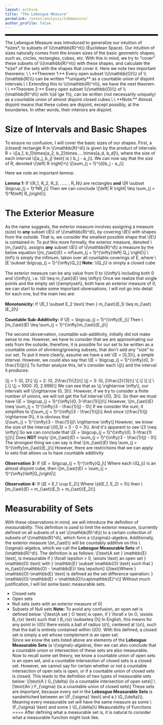```yaml
---
layout: archive
title: "The Lebesgue Measure"
permalink: /notes/analysis/lebmeasure/
author_profile: false
--- 
```

<hr style="border: 2px solid black;">
The Lebesgue Measure was introduced to generalize our intuition of *sizes*, to subsets of \\(\mathbb{R}^n\\) (Euclidean Space). Our intuition of sizes naturally comes from the known sizes of the basic geometric shapes, such as, circles, rectangles, cubes, etc. With this in mind, we try to "cover" these subsets of \\(\mathbb{R}^n\\) with these shapes, and calculate the *size* of the sets with the shapes that cover it. Here we note two important theorems: \
\
**Theorem 1:** Every open subset \\(\mathbb{O}\\) of \\(\mathbb{R}\\) can be written **uniquely** as a countable union of disjoint intervals.\
\
Extending this to \\(\mathbb{R}^n\\), we have the next theorem. \
\
**Theorem 2:** Every open subset \\(\mathbb{O}\\) of \\(\mathbb{R}^d\\) with \\(d \ge 1\\), can be written (not necessarily uniquely) as a countable union of almost disjoint closed cubes.\
\
**Note:** Almost disjoint means that these cubes are disjoint, except possibly, at the boundaries. In other words, their interiors are disjoint.

Size of Intervals and Basic Shapes
=====
To ensure no confusion, I will cover the basic sizes of our shapes. First, a (closed) rectangle R in \\(\mathbb{R}^d\\) is given by the product of intervals: R = \\([a_1, b_1]\times[a_2, b_2]\times.....\times[a_d, b_d]\\), where the size of each interval \\([a_j, b_j] \text{  is 
 } b_j - a_j\\). We can now say that the *size* of R, denoted \\(\left| R \right|=\\) \\[\sum_{j = 1}^{d}b_j - a_j\\]

Here we note an important lemma: \
\
**Lemma 1:** If \\(R_1, R_2, R_3, ...... , R_N\\) are rectangles **and** \\[R \subset \bigcup_{j = 1}^NR_j\\] Then we can conclude
\\[\left| R \right| \leq \sum_{j =  1}^N\left| R_j\right|\\]

The Exterior Measure
=
As the name suggests, the exterior measure involves assigning a measure (size) to **any** subset \\(E\\) of \\(\mathbb{R}^d\\), by covering \\(E\\) with shapes from the outside. That is, we consider the smallest possible shape that \\(E\\) is contained in. To put this more formally, the exterior measure, denoted \\(m_{\ast}\\), assigns **any** subset \\(E\\) of \\(\mathbb{R}^d\\) a measure by the below equation
\\[m_{\ast}(E) = inf\sum_{j = 1}^{\infty}\left| Q_j \right|\\]
\\(inf\\) is simply the infimum, taken over all countable coverings of E, where \\[E \subset \bigcup_{j = 1}^{\infty}Q_j\\]
**Note:** \\(Q_j\\) is simply a closed cube \
\
The exterior measure can be any value from 0 to \\(\infty\\) including both 0 and \\(\infty\\), i.e. \\(0 \leq m_{\ast}(E) \leq \infty\\)
Once we realize that single points and the empty set \\(\emptyset\\), both have an exterior measure of 0, we can start to make some important obversations. I will not go into detail for each one, but the main two are: \
\
**Monotonicity:** If \\(E_1 \subset E_2 \text{ then } m_{\ast}(E_1) \leq m_{\ast}(E_2)\\) \
\
**Countable Sub-Additivity:** If \\[E = \bigcup_{j = 1}^{\infty}E_j\\] Then \\[m_{\ast}(E) \leq \sum_{j = 1}^{\infty}m_{\ast}(E_j)\\]

The second obvservation, countable sub-additivity, initially did not make sense to me. However, we have to consider that we are approximating our sets from the outside, therefore, it is possible for our set to be written as a countable union of shrinking/growing subsets, that don't add any "size" to our set. To put it more clearly, assume we have a set \\(E = [0,3]\\), a simple interval. However, we could also say that \\[E = \bigcup_{j = 1}^{\infty}(0, 3-\frac{1}{j})\\] To further analyze this, let's consider each \\(j\\) and the interval it produces: \
\
\\[j = 1: (0, 2)\\]
\\[j = 2: (0, 2\frac{1}{2})\\]
\\[j = 3: (0, 2\frac{2}{3})\\]
\\[.\\]
\\[.\\]
\\[.\\]
\\[j = 1000: (0, 2.999)\\]
We can see that as \\(j \rightarrow \infty\\), our intervals will \\(\rightarrow (0, 3)\\). However, if we try to consider a finite number of unions, we will not get the full interval \\((0, 3)\\). So then we must have
\\[E = \bigcup_{j = 1}^{\infty}(0, 3-\frac{1}{j})\\]
However, \\[m_{\ast}(E) \neq \sum_{j = 1}^{\infty}3 - \frac{1}{j} - 0\\]
If we consider the sum, it simplifies to \\[\sum_{j = 1}^{\infty}3 - \frac{1}{j}\\]
And since \\(\frac{1}{j} \rightarrow 0\\), it is obvious that \
\\[\sum_{j = 1}^{\infty}3 - \frac{1}{j}\ \rightarrow \infty\\]
However, we know the size of the interval \\((0,3) = 3 - 0 = 3\\).
And it's apparent to see \\[3 \neq \infty\\]
So we can conclude that
\\[E = \bigcup_{j = 1}^{\infty}(0, 3-\frac{1}{j})\\]
Does **NOT** imply
\\[m_{\ast}(E) = \sum_{j = 1}^{\infty}3 - \frac{1}{j} - 0\\]
The strongest thing we can say is that
\\[m_{\ast}(E) \leq \sum_{j = 1}^{\infty}m_{\ast}(E_j)\\]
However, there are restrictions that we can apply to sets that allows us to have countable additivity \
\
**Observation 3:** If \\[E = \bigcup_{j = 1}^{\infty}Q_j\\] Where each \\(Q_j\\) is an almost disjoint cube, then 
\\[m_{\ast}(E) = \sum_{j = 1}^{\infty}\left|Q_j\right|\\] \
\
**Observation 4:** If \\[E = E_1 \cup E_2\\] Where \\(d(E_1, E_2) > 0\\) then \\[m_{\ast}(E) = m_{\ast}(E_1) + m_{\ast}(E_2)\\]

Measurability of Sets
=====
With these observations in mind, we will introduce the definition of *measurability*. This definition is used to limit the exterior measure, (currently defined on all subsets of a set \\(\mathbb{R}^d\\)) to a certain collection of subsets of \\(\mathbb{R}^d\\), which form a \\(\sigma\\)-algebra.  Additionally, the exterior measure \\(m_{\ast}\\) will be countably additive on this \\(\sigma\\)-algebra, which we call the **Lebesgue Measurable Sets** of \\(\mathbb{R}^d\\). The definition is as follows:
\\[\text{A set } \mathbb{E} \text{, is measurable if } \forall \epsilon > 0, \exists \text{ an open set } \mathbb{O} \text{ with } \mathbb{E} \subset \mathbb{O} \text{ such that } m_{\ast}(\mathbb{O} - \mathbb{E}) \leq \epsilon\\] 
\\[\text{Where } \mathbb{O}-\mathbb{E} \text{ is defined as the set difference operation: } \mathbb{O}-\mathbb{E} = \mathbb{O}\cap\mathbb{E}^c\\]
Without much justification, I will list some basic measurable sets.
- Closed sets
- Open sets
- Null sets (sets with an exterior measure of 0)
- Subsets of Null sets
**Note:** To avoid any confusion, an open set is defined below:
\\[\text{A set } O \text{ is open, if } \forall x \in O, \exists B_r(x) \text{ such that } B_r(x) \subseteq O\\]
In English, this means for any point in \\(0\\) there exists a ball of radius \\(r\\), centered at \\(x\\), such that the ball is entirely contained within \\(O\\). With this defined, a closed set is simply a set whose complement is an open set. \
Since we know the sets listed above are elements of the **Lebesgue Measurable Sets** (a \\(\sigma\\)-algebra), then we can also conclude that a countable union or intersection of these sets are also measurable. Now to recall some set theory, we know a countable union of open sets is an open set, and a countable intersection of closed sets is a closed set. However, we cannot say for certain whether or not a countable intersection of open sets is open, or if a countable union of closed sets is closed. This leads to the definition of two types of measurable sets below:
\\[\text{A } G_{\delta} \{is a countable intersection of open sets\\]
\\[\text{An } F_{\sigma} \{is a countable union of closed sets\\]
These sets are important, because every set in the **Lebesgue Measurable Sets** is sandwhiched between an \\(F_{\sigma} \text{ and a } \G_{\delta}\\). Meaning every measurable set will have the same measure as some \\(F_{\sigma} \text{ and some } \G_{\delta}\\)
Measurability of Functions
====
After defining what a measurable set is, it is natural to consider what a measurable function might look like. 
